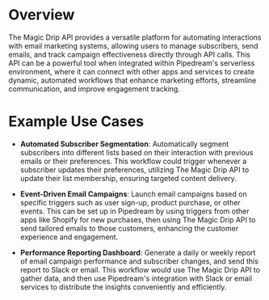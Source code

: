 # Overview

The Magic Drip API provides a versatile platform for automating interactions with email marketing systems, allowing users to manage subscribers, send emails, and track campaign effectiveness directly through API calls. This API can be a powerful tool when integrated within Pipedream's serverless environment, where it can connect with other apps and services to create dynamic, automated workflows that enhance marketing efforts, streamline communication, and improve engagement tracking.

# Example Use Cases

- **Automated Subscriber Segmentation**: Automatically segment subscribers into different lists based on their interaction with previous emails or their preferences. This workflow could trigger whenever a subscriber updates their preferences, utilizing The Magic Drip API to update their list membership, ensuring targeted content delivery.

- **Event-Driven Email Campaigns**: Launch email campaigns based on specific triggers such as user sign-up, product purchase, or other events. This can be set up in Pipedream by using triggers from other apps like Shopify for new purchases, then using The Magic Drip API to send tailored emails to those customers, enhancing the customer experience and engagement.

- **Performance Reporting Dashboard**: Generate a daily or weekly report of email campaign performance and subscriber changes, and send this report to Slack or email. This workflow would use The Magic Drip API to gather data, and then use Pipedream's integration with Slack or email services to distribute the insights conveniently and efficiently.
